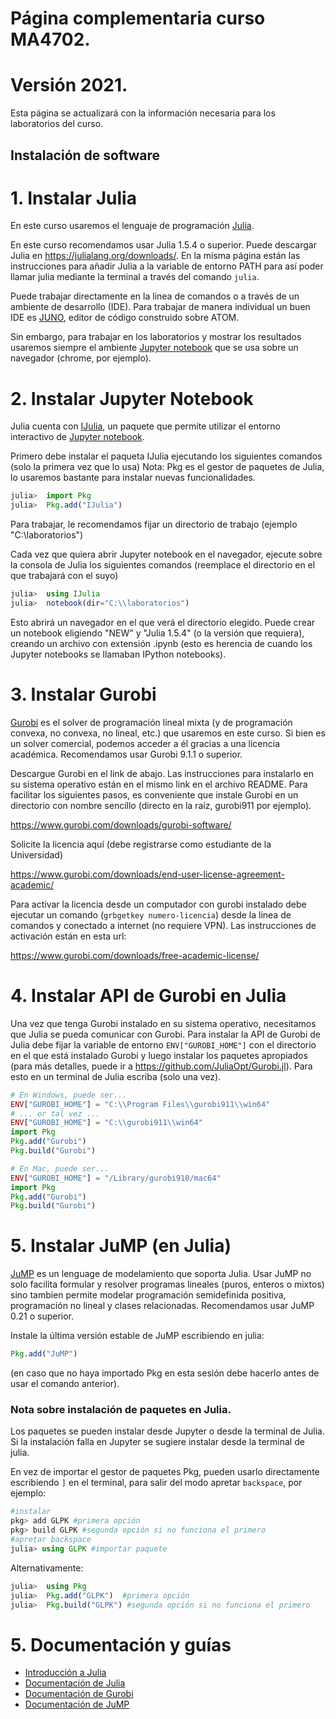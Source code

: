 # Página complementaria curso MA4702. 
# Versión 2021.

Esta página se actualizará con la información necesaria para los laboratorios del curso.

## Instalación de software

# 1. Instalar Julia

En este curso usaremos el lenguaje de programación [Julia](https://julialang.org/).

En este curso recomendamos usar Julia 1.5.4 o superior. Puede descargar Julia en <https://julialang.org/downloads/>. En la misma página están las instrucciones para añadir Julia a la variable de entorno PATH para así poder llamar julia mediante la terminal a través del comando `julia`.

Puede trabajar directamente en la linea de comandos o a través de un ambiente de desarrollo (IDE). Para trabajar de manera individual un buen IDE es [JUNO](https://junolab.org/), editor de código construido sobre ATOM. 

Sin embargo, para trabajar en los laboratorios y mostrar los resultados usaremos siempre el ambiente [Jupyter notebook](https://jupyter.org/) que se usa sobre un navegador (chrome, por ejemplo).

# 2. Instalar Jupyter Notebook

Julia cuenta con <a href=https://github.com/JuliaLang/IJulia.jl>IJulia</a>, un paquete que permite utilizar el entorno interactivo de <a href=https://jupyter.org/>Jupyter notebook</a>. 

Primero debe instalar el paqueta IJulia ejecutando los siguientes comandos (solo la primera vez que lo usa) 
Nota: Pkg es el gestor de paquetes de Julia, lo usaremos bastante para instalar nuevas funcionalidades.

```julia
julia>  import Pkg
julia>  Pkg.add("IJulia")
```

Para trabajar, le recomendamos fijar un directorio de trabajo (ejemplo "C:\\laboratorios") 

Cada vez que quiera abrir Jupyter notebook en el navegador, ejecute sobre la consola de Julia los siguientes comandos (reemplace el directorio en el que trabajará con el suyo)

```julia
julia>  using IJulia
julia>  notebook(dir="C:\\laboratorios")
```

Esto abrirá un navegador en el que verá el directorio elegido. 
Puede crear un notebook eligiendo "NEW" y "Julia 1.5.4" (o la versión que requiera), creando un archivo con extensión .ipynb (esto es herencia de cuando los Jupyter notebooks se llamaban IPython notebooks).

# 3. Instalar Gurobi

[Gurobi](https://www.gurobi.com) es el solver de programación lineal mixta (y de programación convexa, no convexa, no lineal, etc.) que usaremos en este curso.
Si bien es un solver comercial, podemos acceder a él gracias a una licencia académica. Recomendamos usar Gurobi 9.1.1 o superior.

Descargue Gurobi en el link de abajo. Las instrucciones para instalarlo en su sistema operativo están en el mismo link en el archivo README.
Para facilitar los siguientes pasos, es conveniente que instale Gurobi en un directorio con nombre sencillo (directo en la raíz, gurobi911 por ejemplo).

https://www.gurobi.com/downloads/gurobi-software/

Solicite la licencia aquí (debe registrarse como estudiante de la Universidad)

https://www.gurobi.com/downloads/end-user-license-agreement-academic/

Para activar la licencia desde un computador con gurobi instalado debe ejecutar un comando (``grbgetkey numero-licencia``) desde la linea de comandos y  conectado a internet (no requiere VPN). Las instrucciones de activación están en esta url:

https://www.gurobi.com/downloads/free-academic-license/

# 4. Instalar API de Gurobi en Julia

Una vez que tenga Gurobi instalado en su sistema operativo, necesitamos que Julia se pueda comunicar con Gurobi. Para instalar la API de Gurobi de Julia debe fijar la variable de entorno ``ENV["GUROBI_HOME"]`` con el directorio en el que está instalado Gurobi y luego instalar los paquetes apropiados (para más detalles, puede ir a https://github.com/JuliaOpt/Gurobi.jl). Para esto en un terminal de Julia escriba (solo una vez).


```julia
# En Windows, puede ser...
ENV["GUROBI_HOME"] = "C:\\Program Files\\gurobi911\\win64"
# ... or tal vez ...
ENV["GUROBI_HOME"] = "C:\\gurobi911\\win64"
import Pkg
Pkg.add("Gurobi")
Pkg.build("Gurobi")

# En Mac, puede ser...
ENV["GUROBI_HOME"] = "/Library/gurobi910/mac64"
import Pkg
Pkg.add("Gurobi")
Pkg.build("Gurobi")

```

# 5. Instalar JuMP (en Julia)

[JuMP](https://jump.dev) es un lenguage de modelamiento que soporta Julia. Usar JuMP no solo facilita formular y resolver programas lineales (puros, enteros o mixtos) sino tambien permite modelar programación semidefinida positiva, programación no lineal y clases relacionadas. Recomendamos usar JuMP 0.21 o superior.

Instale la  última versión estable de JuMP escribiendo en julia:

```julia
Pkg.add("JuMP")
```

(en caso que no haya importado Pkg en esta sesión debe hacerlo antes de usar el comando anterior).

### Nota sobre instalación de paquetes en Julia.

Los paquetes se pueden instalar desde Jupyter o desde la terminal de Julia. Si la instalación falla en Jupyter se sugiere instalar desde la terminal de julia.

En vez de importar el gestor de paquetes Pkg, pueden usarlo directamente escribiendo `]` en el terminal, para salir del modo apretar `backspace`, por ejemplo:
```julia
#instalar
pkg> add GLPK #primera opción
pkg> build GLPK #segunda opción si no funciona el primero
#apretar backspace
julia> using GLPK #importar paquete
```

Alternativamente:
```julia
julia>  using Pkg
julia>  Pkg.add("GLPK")  #primera opción
julia>  Pkg.build("GLPK") #segunda opción si no funciona el primero
```

# 5. Documentación y guías

- [Introducción a Julia](https://juliaacademy.com/p/intro-to-julia)
- [Documentación de Julia](https://docs.julialang.org/)
- [Documentación de Gurobi](https://www.gurobi.com/documentation/)
- [Documentación de JuMP](https://docs.julialang.org/)

